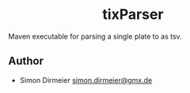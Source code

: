 <h1 align="center"> tixParser </h1>

Maven executable for parsing a single plate to as tsv.

## Author

* Simon Dirmeier <a href="mailto:simon.dirmeier@gmx.de">simon.dirmeier@gmx.de</a>
